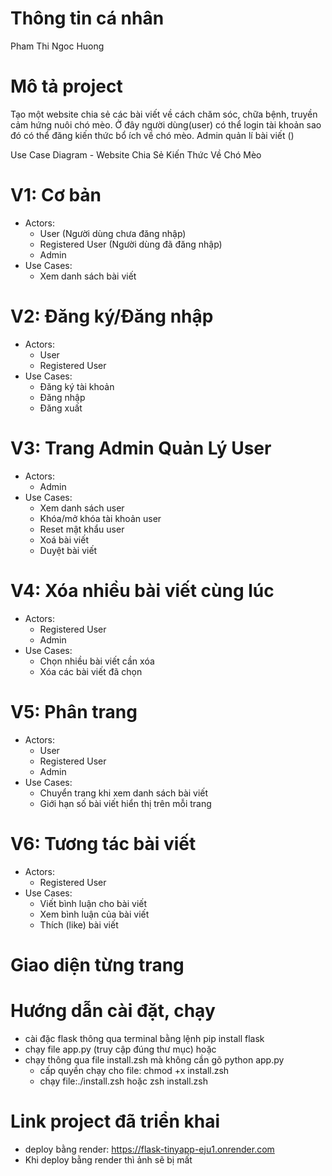 # Thông tin cá nhân

Pham Thi Ngoc Huong


# Mô tả project

Tạo một website chia sẻ các bài viết về cách chăm sóc, chữa bệnh, truyền cảm hứng nuôi chó mèo. Ở đây người dùng(user) có thể login tài khoản sao đó có thể đăng kiến thức bổ ích về chó mèo. Admin quản lí bài viết ()

Use Case Diagram - Website Chia Sẻ Kiến Thức Về Chó Mèo

# V1: Cơ bản

- Actors:
  - User (Người dùng chưa đăng nhập)
  - Registered User (Người dùng đã đăng nhập)
  - Admin
- Use Cases:
  - Xem danh sách bài viết

# V2: Đăng ký/Đăng nhập

- Actors:
  - User
  - Registered User
- Use Cases:
  - Đăng ký tài khoản
  - Đăng nhập
  - Đăng xuất

# V3: Trang Admin Quản Lý User

- Actors:
  - Admin
- Use Cases:
  - Xem danh sách user
  - Khóa/mở khóa tài khoản user
  - Reset mật khẩu user
  - Xoá bài viết
  - Duyệt bài viết

# V4: Xóa nhiều bài viết cùng lúc

- Actors:
  - Registered User
  - Admin
- Use Cases:
  - Chọn nhiều bài viết cần xóa
  - Xóa các bài viết đã chọn

# V5: Phân trang

- Actors:
  - User
  - Registered User
  - Admin
- Use Cases:
  - Chuyển trang khi xem danh sách bài viết
  - Giới hạn số bài viết hiển thị trên mỗi trang
# V6: Tương tác bài viết
- Actors:
  - Registered User
- Use Cases:
  - Viết bình luận cho bài viết
  - Xem bình luận của bài viết
  - Thích (like) bài viết
# Giao diện từng trang 

# Hướng dẫn cài đặt, chạy

- cài đặc flask thông qua terminal bằng lệnh pip install flask
- chạy file app.py (truy cập đúng thư mục)
  hoặc
- chạy thông qua file install.zsh mà không cần gõ python app.py
  - cấp quyền chạy cho file: chmod +x install.zsh
  - chạy file:./install.zsh hoặc zsh install.zsh

# Link project đã triển khai

- deploy bằng render: https://flask-tinyapp-eju1.onrender.com 
- Khi deploy bằng render thì ảnh sẽ bị mất 
